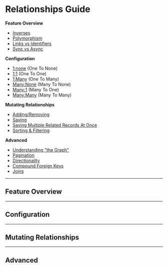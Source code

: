 # Relationships Guide

**Feature Overview**
- [Inverses]()
- [Polymorphism]()
- [Links vs Identifiers]()
- [Sync vs Async]()

**Configuration**
- [1:none]() (One To None)
- [1:1]() (One To One)
- [1:Many]() (One To Many)
- [Many:None]() (Many To None)
- [Many:1]() (Many To One)
- [Many:Many]() (Many To Many)

**Mutating Relationships**
- [Adding/Removing]()
- [Saving]()
- [Saving Multiple Related Records At Once]()
- [Sorting & Filtering]()

**Advanced**
- [Understanding "the Graph"]()
- [Pagination]()
- [Directionality]()
- [Compound Foreign Keys]()
- [Joins]()

---

## Feature Overview

---

## Configuration

---

## Mutating Relationships

---

## Advanced
